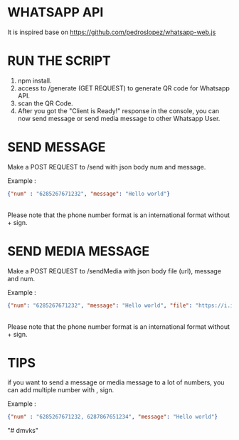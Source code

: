 # WHATSAPP API
It is inspired base on https://github.com/pedroslopez/whatsapp-web.js

# RUN THE SCRIPT
1. npm install.
2. access to /generate (GET REQUEST) to generate QR code for Whatsapp API.
3. scan the QR Code.
4. After you got the "Client is Ready!" response in the console, you can now send message or send media message to other Whatsapp User.

# SEND MESSAGE
Make a POST REQUEST to /send with json body num and message.<br />

Example :<br />

```json
{"num" : "6285267671232", "message": "Hello world"}

```
<br />
Please note that the phone number format is an international format without + sign.


# SEND MEDIA MESSAGE
Make a POST REQUEST to /sendMedia with json body file (url), message and num.<br />

Example : <br />

```json
{"num": "6285267671232", "message": "Hello world", "file": "https://i.ibb.co/TMxrFp2/Screenshot-20201130-235450-Whats-App.jpg"}
```
 <br />
Please note that the phone number format is an international format without + sign.

# TIPS
if you want to send a message or media message to a lot of numbers, you can add multiple number with , sign.<br />

Example :<br />

```json
{"num" : "6285267671232, 6287867651234", "message": "Hello world"}
```



"# dmvks" 
